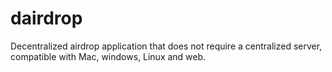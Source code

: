 # dairdrop
 Decentralized airdrop application that does not require a centralized server, compatible with Mac, windows, Linux and web.
